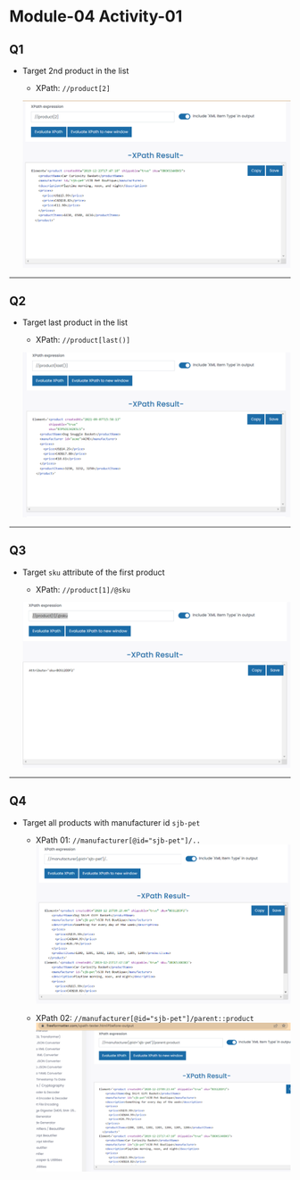 # Module-04 Activity-01

## Q1

- Target 2nd product in the list

  - XPath: `//product[2]`

  ![Q1](./pic/act01/Q1.png)

---

## Q2

- Target last product in the list

  - XPath: `//product[last()]`

  ![Q2](./pic/act01/Q2.png)

---

## Q3

- Target `sku` attribute of the first product

  - XPath: `//product[1]/@sku`

  ![Q3](./pic/act01/Q3.png)

---

## Q4

- Target all products with manufacturer id `sjb-pet`

  - XPath 01: `//manufacturer[@id="sjb-pet"]/..`
    ![Q4_1](./pic/act01/Q4_1.png)

  - XPath 02: `//manufacturer[@id="sjb-pet"]/parent::product`
    ![Q4_2](./pic/act01/Q4_2.png)

